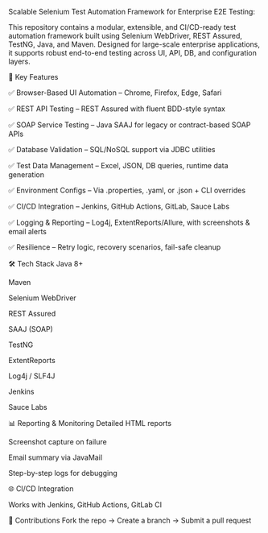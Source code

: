 Scalable Selenium Test Automation Framework for Enterprise E2E Testing:


This repository contains a modular, extensible, and CI/CD-ready test automation framework built using Selenium WebDriver, REST Assured, TestNG, Java, and Maven. Designed for large-scale enterprise applications, it supports robust end-to-end testing across UI, API, DB, and configuration layers.

📌 Key Features

✅ Browser-Based UI Automation – Chrome, Firefox, Edge, Safari

✅ REST API Testing – REST Assured with fluent BDD-style syntax

✅ SOAP Service Testing – Java SAAJ for legacy or contract-based SOAP APIs

✅ Database Validation – SQL/NoSQL support via JDBC utilities

✅ Test Data Management – Excel, JSON, DB queries, runtime data generation

✅ Environment Configs – Via .properties, .yaml, or .json + CLI overrides

✅ CI/CD Integration – Jenkins, GitHub Actions, GitLab, Sauce Labs

✅ Logging & Reporting – Log4j, ExtentReports/Allure, with screenshots & email alerts

✅ Resilience – Retry logic, recovery scenarios, fail-safe cleanup


🛠 Tech Stack
Java 8+

Maven

Selenium WebDriver

REST Assured

SAAJ (SOAP)

TestNG

ExtentReports

Log4j / SLF4J

Jenkins

Sauce Labs

📊 Reporting & Monitoring
Detailed HTML reports

Screenshot capture on failure

Email summary via JavaMail

Step-by-step logs for debugging

🌐 CI/CD Integration

Works with Jenkins, GitHub Actions, GitLab CI

🤝 Contributions
Fork the repo → Create a branch → Submit a pull request



